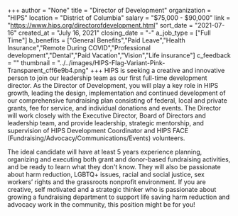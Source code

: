 +++
author = "None"
title = "Director of Development"
organization = "HIPS"
location = "District of Columbia"
salary = "$75,000 - $90,000"
link = "https://www.hips.org/directorofdevelopment.html"
sort_date = "2021-07-16"
created_at = "July 16, 2021"
closing_date = "-"
a_job_type = ["Full Time"]
b_benefits = ["General Benefits","Paid Leave","Health Insurance","Remote During COVID","Professional development","Dental","Paid Vacation","Vision","Life insurance"]
c_feedback = ""
thumbnail = "../../images/HIPS-Flag-Variant-Pink-Transparent_cff6e9b4.png"
+++
HIPS is seeking a creative and innovative person to join our leadership team as our first full-time development director.  As the Director of Development, you will play a key role in HIPS growth, leading the design, implementation and continued development of our comprehensive fundraising plan consisting of federal, local and private grants, fee for service, and individual donations and events. The Director will work closely with the Executive Director, Board of Directors and leadership team, and provide  leadership, strategic mentorship, and supervision of HIPS Development Coordinator and HIPS FACE (Fundraising/Advocacy/Communications/Events) volunteers.   

The ideal candidate will have at least 5 years experience planning, organizing and executing both grant and donor-based fundraising activities, and be ready to learn what they don't know. They will also be passionate about harm reduction, LGBTQ+ issues, racial and social justice, sex workers’ rights and the grassroots nonprofit environment.  If you are  creative, self motivated and a strategic thinker who is passionate about growing a fundraising department to support life saving harm reduction and advocacy work in the community, this position might be for you!
